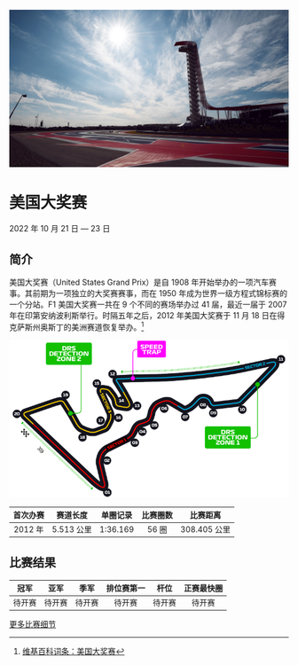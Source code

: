 ![美国大奖赛](/media/img/photos/us.jpg)

# 美国大奖赛

2022 年 10 月 21 日 — 23 日

## 简介

美国大奖赛（United States Grand Prix）是自 1908 年开始举办的一项汽车赛事。其前期为一项独立的大奖赛赛事，而在 1950 年成为世界一级方程式锦标赛的一个分站。F1 美国大奖赛一共在 9 个不同的赛场举办过 41 届，最近一届于 2007 年在印第安纳波利斯举行。时隔五年之后，2012 年美国大奖赛于 11 月 18 日在得克萨斯州奥斯丁的美洲赛道恢复举办。[^1]

![赛道图](../../media/img/circuits/us-2022.png)

| 首次办赛 |  赛道长度  | 单圈记录 | 比赛圈数 |   比赛距离   |
| :------: | :--------: | :------: | :------: | :----------: |
| 2012 年  | 5.513 公里 | 1:36.169 |  56 圈   | 308.405 公里 |

## 比赛结果

|  冠军  |  亚军  |  季军  | 排位赛第一 |  杆位  | 正赛最快圈 |
| :----: | :----: | :----: | :--------: | :----: | :--------: |
| 待开赛 | 待开赛 | 待开赛 |   待开赛   | 待开赛 |   待开赛   |

[更多比赛细节](https://www.formula1.com/en/racing/2022/United_States.html)

[^1]: [维基百科词条：美国大奖赛](https://zh.wikipedia.org/wiki/%E7%BE%8E%E5%9B%BD%E5%A4%A7%E5%A5%96%E8%B5%9B)
